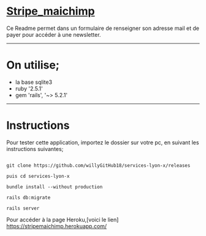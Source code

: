 # [Stripe_maichimp](https://stripemaichimp.herokuapp.com/)

Ce Readme permet dans un formulaire de renseigner son adresse mail et de payer pour accéder à une newsletter.


------------------------------
# On utilise;

* la base sqlite3
* ruby '2.5.1'
* gem 'rails', '~> 5.2.1'


------------------------------
# Instructions #

Pour tester cette application, importez le dossier sur votre pc, en suivant les instructions suivantes;

```Importez dans votre dossier,

git clone https://github.com/willyGitHub18/services-lyon-x/releases

puis cd services-lyon-x

bundle install --without production

rails db:migrate

rails server
```

Pour accéder à la page Heroku,[voici le lien] https://stripemaichimp.herokuapp.com/